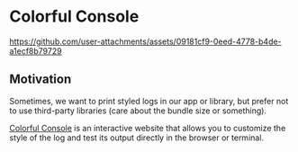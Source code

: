 # Colorful Console

https://github.com/user-attachments/assets/09181cf9-0eed-4778-b4de-a1ecf8b79729

## Motivation

Sometimes, we want to print styled logs in our app or library, but prefer not to use third-party libraries (care about the bundle size or something).

[Colorful Console](https://colorful-console.vercel.app) is an interactive website that allows you to customize the style of the log and test its output directly in the browser or terminal.
